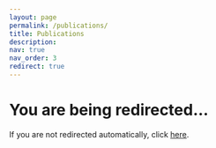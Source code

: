 ```yaml
---
layout: page
permalink: /publications/
title: Publications
description: 
nav: true
nav_order: 3
redirect: true
---
```


<h1>You are being redirected...</h1>
    <script>
        setTimeout(() => {
            window.location.href = "https://scholar.google.com/citations?user=Nv4Sc0QAAAAJ&hl=en";
        }, 1); // 5000: Redirect after 5 seconds
    </script>
    <p>If you are not redirected automatically, click
<a href="https://scholar.google.com/citations?user=Nv4Sc0QAAAAJ&hl=en" target="_blank">here</a>.
</p>

<!-- _pages/publications.md -->

<!-- Bibsearch Feature -->

<!--
{% include bib_search.liquid %}

<div class="publications">

{% bibliography %}

</div>
 -->
